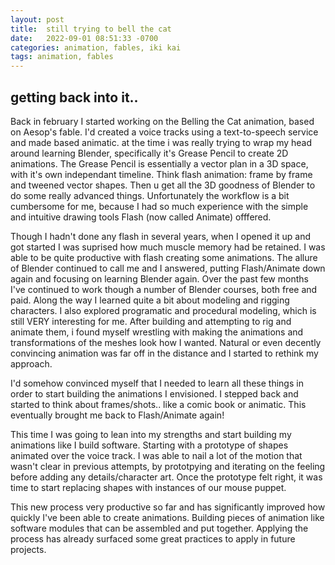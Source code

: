 ```yaml
---
layout: post
title:  still trying to bell the cat
date:   2022-09-01 08:51:33 -0700
categories: animation, fables, iki kai
tags: animation, fables
---
```


## getting back into it.. 

Back in february I started working on the Belling the Cat animation, based on Aesop's fable. I'd created a voice tracks using a text-to-speech service and made based animatic. at the time i was really trying to wrap my head around learning Blender, specifically it's Grease Pencil to create 2D animations. The Grease Pencil is essentially a vector plan in a 3D space, with it's own independant timeline. Think flash animation: frame by frame and tweened vector shapes. Then u get all the 3D goodness of Blender to do some really advanced things. Unfortunately the workflow is a bit cumbersome for me, because I had so much experience with the simple and intuitive drawing tools Flash (now called Animate) offfered. 

Though I hadn't done any flash in several years, when I opened it up and got started I was suprised how much muscle memory had be retained. I was able to be quite productive with flash creating some animations. The allure of Blender continued to call me and I answered, putting Flash/Animate down again and focusing on learning Blender again. Over the past few months I've continued to work though a number of Blender courses, both free and paid. Along the way I learned quite a bit about modeling and rigging characters. I also explored programatic and procedural modeling, which is still VERY interesting for me. After building and attempting to rig and animate them, i found myself wrestling with making the animations and transformations of the meshes look how I wanted. Natural or even decently convincing animation was far off in the distance and I started to rethink my approach. 

I'd somehow convinced myself that I needed to learn all these things in order to start building the animations I envisioned. I stepped back and started to think about frames/shots.. like a comic book or animatic. This eventually brought me back to Flash/Animate again! 

This time I was going to lean into my strengths and start building my animations like I build software. Starting with a prototype of shapes animated over the voice track. I was able to nail a lot of the motion that wasn't clear in previous attempts, by prototpying and iterating on the feeling before adding any details/character art. Once the prototype felt right, it was time to start replacing shapes with instances of our mouse puppet.

This new process very productive so far and has significantly improved how quickly I've been able to create animations. Building pieces of animation like software modules that can be assembled and put together. Applying the process has already surfaced some great practices to apply in future projects. 


